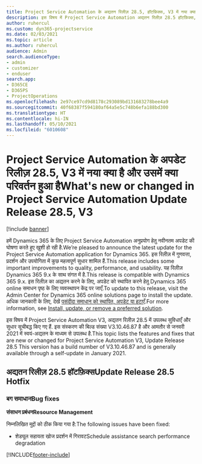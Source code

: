 ```yaml
---
title: Project Service Automation के अद्यतन रिलीज़ 28.5, हॉटफ़िक्स, V3 में नया क्या है और उसमें क्या परिवर्तन हुआ है
description: इस विषय में Project Service Automation अद्यतन रिलीज़ 28.5 हॉटफ़िक्स, V3 में उपलब्ध सुविधाएँ और सुधार सूचीबद्ध किए गए हैं.
author: ruhercul
ms.custom: dyn365-projectservice
ms.date: 02/03/2021
ms.topic: article
ms.author: ruhercul
audience: Admin
search.audienceType:
- admin
- customizer
- enduser
search.app:
- D365CE
- D365PS
- ProjectOperations
ms.openlocfilehash: 2e97ce97cd9d8178c293089bd131683278bee4a9
ms.sourcegitcommit: 40f68387f594180af64a5e5c748b6efa188bd300
ms.translationtype: HT
ms.contentlocale: hi-IN
ms.lasthandoff: 05/10/2021
ms.locfileid: "6010608"
---
```

# <a name="whats-new-or-changed-in-project-service-automation-update-release-285-v3"></a><span data-ttu-id="c4dcf-103">Project Service Automation के अपडेट रिलीज़ 28.5, V3 में नया क्या है और उसमें क्या परिवर्तन हुआ है</span><span class="sxs-lookup"><span data-stu-id="c4dcf-103">What's new or changed in Project Service Automation Update Release 28.5, V3</span></span>

[!include [banner](../includes/psa-now-project-operations.md)]

<span data-ttu-id="c4dcf-104">हमें Dynamics 365 के लिए Project Service Automation अनुप्रयोग हेतु नवीनतम अपडेट की घोषणा करते हुए खुशी हो रही है.</span><span class="sxs-lookup"><span data-stu-id="c4dcf-104">We’re pleased to announce the latest update for the Project Service Automation application for Dynamics 365.</span></span> <span data-ttu-id="c4dcf-105">इस रिलीज़ में गुणवत्ता, प्रदर्शन और उपयोगिता में कुछ महत्वपूर्ण सुधार शामिल हैं.</span><span class="sxs-lookup"><span data-stu-id="c4dcf-105">This release includes some important improvements to quality, performance, and usability.</span></span> <span data-ttu-id="c4dcf-106">यह रिलीज़ Dynamics 365 9.x के साथ संगत में है.</span><span class="sxs-lookup"><span data-stu-id="c4dcf-106">This release is compatible with Dynamics 365 9.x.</span></span> <span data-ttu-id="c4dcf-107">इस रिलीज़ का अद्यतन करने के लिए, अपडेट को स्थापित करने हेतु Dynamics 365 online समाधन पृष्ठ के लिए व्यवस्थापन केंद्र पर जाएँ.</span><span class="sxs-lookup"><span data-stu-id="c4dcf-107">To update to this release, visit the Admin Center for Dynamics 365 online solutions page to install the update.</span></span> <span data-ttu-id="c4dcf-108">अधिक जानकारी के लिए, देखें [पसंदीदा समाधान को स्थापित, अपडेट या हटाएँ](/power-platform/admin/install-remove-preferred-solution).</span><span class="sxs-lookup"><span data-stu-id="c4dcf-108">For more information, see [Install, update, or remove a preferred solution](/power-platform/admin/install-remove-preferred-solution).</span></span>

<span data-ttu-id="c4dcf-109">इस विषय में Project Service Automation V3, अद्यतन रिलीज़ 28.5 में उपलब्ध सुविधाएँ और सुधार सूचीबद्ध किए गए हैं. इस संस्करण की बिल्ड संख्या V3.10.46.87 है और आमतौर से जनवरी 2021 में स्वयं-अद्यतन के माध्यम से उपलब्ध है.</span><span class="sxs-lookup"><span data-stu-id="c4dcf-109">This topic lists the features and fixes that are new or changed for Project Service Automation V3, Update Release 28.5 This version has a build number of V3.10.46.87 and is generally available through a self-update in January 2021.</span></span>

## <a name="update-release-285-hotfix"></a><span data-ttu-id="c4dcf-110">अद्यतन रिलीज़ 28.5 हॉटफ़िक्स</span><span class="sxs-lookup"><span data-stu-id="c4dcf-110">Update Release 28.5 Hotfix</span></span>

### <a name="bug-fixes"></a><span data-ttu-id="c4dcf-111">बग समाधान</span><span class="sxs-lookup"><span data-stu-id="c4dcf-111">Bug fixes</span></span>

<span data-ttu-id="c4dcf-112">**संसाधन प्रबंधन**</span><span class="sxs-lookup"><span data-stu-id="c4dcf-112">**Resource Management**</span></span>

<span data-ttu-id="c4dcf-113">निम्नलिखित मुद्दों को ठीक किया गया है:</span><span class="sxs-lookup"><span data-stu-id="c4dcf-113">The following issues have been fixed:</span></span>

- <span data-ttu-id="c4dcf-114">शेड्यूल सहायता खोज प्रदर्शन में गिरावट</span><span class="sxs-lookup"><span data-stu-id="c4dcf-114">Schedule assistance search performance degradation</span></span>



[!INCLUDE[footer-include](../includes/footer-banner.md)]